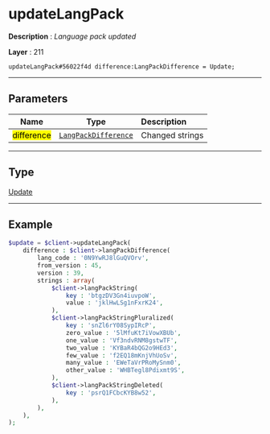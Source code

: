 # updateLangPack

**Description** : *Language pack updated*

**Layer** : 211

```tl
updateLangPack#56022f4d difference:LangPackDifference = Update;
```

---

## Parameters

| Name | Type | Description |
| :---: | :---: | :--- |
| <mark>difference</mark> | [`LangPackDifference`](type/LangPackDifference) | Changed strings |

---

## Type

[Update](type/Update)

---

## Example

```php
$update = $client->updateLangPack(
	difference : $client->langPackDifference(
		lang_code : '0N9YwRJ8lGuQVOrv',
		from_version : 45,
		version : 39,
		strings : array(
			$client->langPackString(
				key : 'btgzDV3Gn4iuvpoW',
				value : 'jklHwLSg1nFxrK24',
			),
			$client->langPackStringPluralized(
				key : 'snZl6rY08SypIRcP',
				zero_value : '5lMfuKt7iVowXBUb',
				one_value : 'Vf3ndvRNM8gstwTF',
				two_value : 'KYBaR4bQG2o9HEd3',
				few_value : 'f2EQ18mKnjVhUoSv',
				many_value : 'EWeTaVrPRoMySnm0',
				other_value : 'WHBTegl8Pdixmt9S',
			),
			$client->langPackStringDeleted(
				key : 'psrQ1FCbcKYB8w52',
			),
		),
	),
);
```